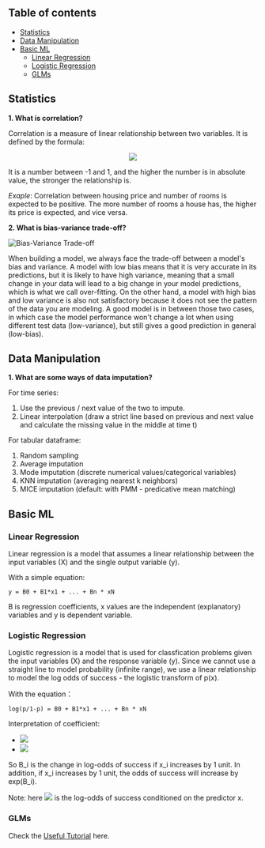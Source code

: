 ## Table of contents

* [Statistics](#statistics)
* [Data Manipulation](#data-manipulation)
* [Basic ML](#basic-ml)
  * [Linear Regression](#linear-regression)
  * [Logistic Regression](#logistic-regression)
  * [GLMs](#glms)
## Statistics
**1. What is correlation?**

Correlation is a measure of linear relationship between two variables. It is defined by the formula:

<p align="center">
  <img src="https://latex.codecogs.com/svg.latex?\rho_{X,Y}=Corr(X,Y)=\frac{Cov(X,Y)}{\sigma_X\sigma_Y}=\frac{E(X-\mu_X)(Y-\mu_Y)}{\sigma_X\sigma_Y}" /> 
</p>

It is a number between -1 and 1, and the higher the number is in absolute value, the stronger the relationship is. 

_Exaple_:
Correlation between housing price and number of rooms is expected to be positive. The more number of rooms a house has, the higher its price is expected, and vice versa.

**2. What is bias-variance trade-off?**

![Bias-Variance Trade-off](https://miro.medium.com/max/1050/1*9hPX9pAO3jqLrzt0IE3JzA.png)

When building a model, we always face the trade-off between a model's bias and variance. A model with low bias means that it is very accurate in its predictions, but it is likely to have high variance, meaning that a small change in your data will lead to a big change in your model predictions, which is what we call over-fitting. On the other hand, a model with high bias and low variance is also not satisfactory because it does not see the pattern of the data you are modeling. A good model is in between those two cases, in which case the model performance won't change a lot when using different test data (low-variance), but still gives a good prediction in general (low-bias).

## Data Manipulation
**1. What are some ways of data imputation?**

For time series:

1. Use the previous / next value of the two to impute.
2. Linear interpolation (draw a strict line based on previous and next value and calculate the missing value in the middle at time t)

For tabular dataframe:

1. Random sampling
2. Average imputation
3. Mode imputation (discrete numerical values/categorical variables)
4. KNN imputation (averaging nearest k neighbors)
5. MICE imputation (default: with PMM - predicative mean matching)

## Basic ML

### Linear Regression
Linear regression is a model that assumes a linear relationship between the input variables (X) and the single output variable (y).

With a simple equation:

```
y = B0 + B1*x1 + ... + Bn * xN
```

B is regression coefficients, x values are the independent (explanatory) variables  and y is dependent variable.


### Logistic Regression
Logistic regression is a model that is used for classfication problems given the input variables (X) and the response variable (y). Since we cannot use a straight line to model probability (infinite range), we use a linear relationship to model the log odds of success - the logistic transform of p(x).

With the equation：

```
log(p/1-p) = B0 + B1*x1 + ... + Bn * xN
```

Interpretation of coefficient:

* <img src="https://render.githubusercontent.com/render/math?math=\frac{\psi(x_i%2B1)}{\psi(x_i)}=exp(\beta_i)&mode=inline">
* <img src="https://render.githubusercontent.com/render/math?math=\ln(\psi(x%2B1))-\ln(\psi(x))=\beta_i&mode=inline">

So B_i is the change in log-odds of success if x_i increases by 1 unit.  In addition, if x_i increases by 1 unit, the odds of success will increase by exp(B_i).

Note: here <img src="https://render.githubusercontent.com/render/math?math=\psi(x)=\frac{p(x)}{1-p(x)}&mode=inline"> is the log-odds of success conditioned on the predictor x.

### GLMs
Check the [Useful Tutorial](https://www.youtube.com/watch?v=vpKpFMUMaVw) here.


